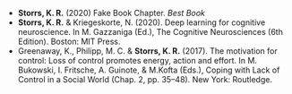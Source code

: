 - **Storrs, K. R.** (2020) Fake Book Chapter. _Best Book_
- **Storrs, K. R.** & Kriegeskorte, N. (2020). Deep learning for cognitive neuroscience. In M. Gazzaniga (Ed.), The Cognitive Neurosciences (6th Edition). Boston: MIT Press.
- Greenaway, K., Philipp, M. C. & **Storrs, K. R.** (2017). The motivation for control: Loss of control promotes energy, action and effort. In M. Bukowski, I. Fritsche, A. Guinote, & M.Kofta (Eds.), Coping with Lack of Control in a Social World (Chap. 2, pp. 35–48). New York: Routledge.